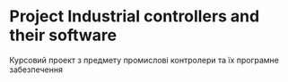 # Project Industrial controllers and their software
 Курсовий проект з предмету промислові контролери та їх програмне забезпечення
